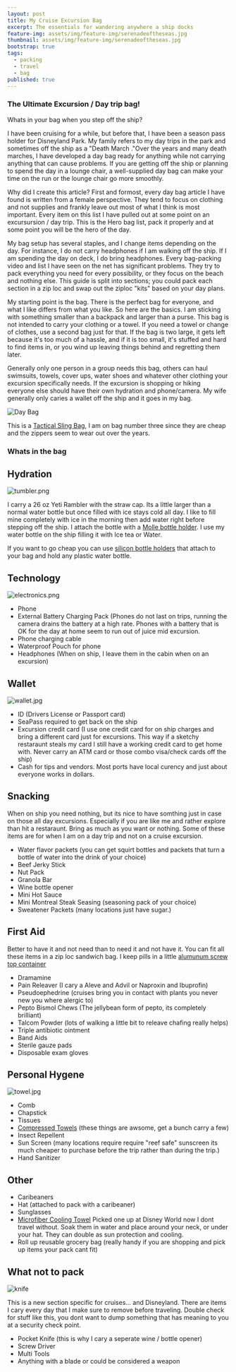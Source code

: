 ```yaml
---
layout: post
title: My Cruise Excursion Bag
excerpt: The essentials for wandering anywhere a ship docks
feature-img: assets/img/feature-img/serenadeoftheseas.jpg
thumbnail: assets/img/feature-img/serenadeoftheseas.jpg
bootstrap: true
tags:
  - packing
  - travel
  - bag
published: true
---
```

### The Ultimate Excursion / Day trip bag!

Whats in your bag when you step off the ship?

I have been cruising for a while, but before that, I have been a season pass holder for Disneyland Park.  My family refers to my day trips in the park and sometimes off the ship as a "Death March  ."Over the years and many death marches, I have developed a day bag ready for anything while not carrying anything that can cause problems.  If you are getting off the ship or planning to spend the day in a lounge chair, a well-supplied day bag can make your time on the run or the lounge chair go more smoothly.

Why did I create this article?  First and formost, every day bag article I have found is written from a female perspective.  They tend to focus on clothing and not supplies and frankly leave out most of what I think is most important.  Every item on this list I have pulled out at some point on an excursursion / day trip.  This is the Hero bag list, pack it properly and at some point you will be the hero of the day.

My bag setup has several staples, and I change items depending on the day.  For instance, I do not carry headphones if I am walking off the ship.  If I am spending the day on deck, I do bring headphones.  Every bag-packing video and list I have seen on the net has significant problems.  They try to pack everything you need for every possibility, or they focus on the beach and nothing else.  This guide is split into sections; you could pack each section in a zip loc and swap out the ziploc "kits" based on your day plans.

My starting point is the bag.  There is the perfect bag for everyone, and what I like differs from what you like.  So here are the basics.  I am sticking with something smaller than a backpack and larger than a purse.  This bag is not intended to carry your clothing or a towel.  If you need a towel or change of clothes, use a second bag just for that.  If the bag is two large, it gets left because it's too much of a hassle, and if it is too small, it's stuffed and hard to find items in, or you wind up leaving things behind and regretting them later.

Generally only one person in a group needs this bag, others can haul swimsuits, towels, cover ups, water shoes and whatever other clothing your excursion specifically needs.  If the excursion is shopping or hiking everyone else should have their own hydration and phone/camera.  My wife generally only caries a wallet off the ship and it goes in my bag.  


![[Day Bag](https://www.amazon.com/Tactical-Military-Shoulder-Backpack-Everyday/dp/B0BRR6N3TY/ref=sr_1_7?crid=OM3HI3MS7KNR&keywords=tactical+diaper+bag&qid=1694400020&sprefix=tactical+diaper%2Caps%2C159&sr=8-7)]({{site.baseurl}}/assets/img/posts/travel/daybag.jpg)

This is a [Tactical Sling Bag]((https://www.amazon.com/Tactical-Military-Shoulder-Backpack-Everyday/dp/B0BRR6N3TY/ref=sr_1_7?crid=OM3HI3MS7KNR&keywords=tactical+diaper+bag&qid=1694400020&sprefix=tactical+diaper%2Caps%2C159&sr=8-7)), I am on bag number three since they are cheap and the zippers seem to wear out over the years.

### Whats in the bag

## Hydration
![tumbler.png]({{site.baseurl}}/assets/img/posts/travel/tumbler.png)

I carry a 26 oz Yeti Rambler with the straw cap.  Its a little larger than a normal water bottle but once filled with ice stays cold all day.  I like to fill mine completely with ice in the morning then add water right before stepping off the ship.  I attach the bottle with a [Molle bottle holder](https://www.amazon.com/WICKTICK-Adjustable-Tactical-Outdoor-Backpack/dp/B0C4KM31CZ/ref=sr_1_54?crid=2MXY3HGIXG51Z&keywords=tactical%2Bbottle%2Bholder&qid=1694402561&sprefix=tactical%2Bbottle%2Bholder%2Caps%2C186&sr=8-54&th=1).
I use my water bottle on the ship filling it with Ice tea or Water.

If you want to go cheap you can use [silicon bottle holders](https://www.amazon.com/Silicone-Carrier-Keychain-Outdoor-Activities/dp/B07W1NQQKD/ref=sr_1_3?crid=1FKWXAQHRSLH&keywords=rubber+lanyard+bottle+holder&qid=1694402641&sprefix=rubber+lanyard+bottle+hold%2Caps%2C157&sr=8-3) that attach to your bag and hold any plastic water bottle.

## Technology
![electronics.png]({{site.baseurl}}/assets/img/posts/travel/electronics.png)

- Phone
- External Battery Charging Pack (Phones do not last on trips, running the camera drains the battery at a high rate.  Phones with a battery that is OK for the day at home seem to run out of juice mid excursion.  
- Phone charging cable
- Waterproof Pouch for phone
- Headphones (When on ship, I leave them in the cabin when on an excursion)

## Wallet
![wallet.jpg]({{site.baseurl}}/assets/img/posts/travel/wallet.jpg)
- ID (Drivers License or Passport card)
- SeaPass required to get back on the ship
- Excursion credit card (I use one credit card for on ship charges and bring a different card just for excursions.  This way if a sketchy restaraunt steals my card I still have a working credit card to get home with.  Never carry an ATM card or those combo visa/check cards off the ship)
- Cash for tips and vendors.  Most ports have local curency and just about everyone works in dollars.

## Snacking
When on ship you need nothing, but its nice to have somthing just in case on those all day excursions.  Especially if you are like me and rather explore than hit a restaraunt.  Bring as much as you want or nothing.  Some of these items are for when I am on a day trip and not on a cruise excursion.

- Water flavor packets (you can get squirt bottles and packets that turn a bottle of water into the drink of your choice)
- Beef Jerky Stick
- Nut Pack
- Granola Bar
- Wine bottle opener 
- Mini Hot Sauce
- Mini Montreal Steak Seasing (seasoning pack of your choice)
- Sweatener Packets (many locations just have sugar.)


## First Aid
Better to have it and not need than to need it and not have it.  You can fit all these items in a zip loc sandwich bag.  I keep pills in a little [alumunum screw top container](https://www.amazon.com/Hulless-Aluminum-Refillable-Containers-Container/dp/B072MC3K86/ref=sr_1_2?crid=3JUWN1483R5KW&keywords=small+aluminum+tins+with+screw+lids&qid=1694406204&sprefix=small+aluminum+tins+with+screw+lids%2Caps%2C152&sr=8-2)
- Dramamine 
- Pain Releaver (I cary a Aleve and Advil or Naproxin and Ibuprofin)
- Pseudoephedrine (cruises bring you in contact with plants you never new you where alergic to)
- Pepto Bismol Chews (The jellybean form of pepto, its completely brilliant)
- Talcom Powder (lots of walking a little bit to releave chafing really helps)
- Triple antibiotic ointment
- Band Aids
- Sterile gauze pads
- Disposable exam gloves

## Personal Hygene
![towel.jpg]({{site.baseurl}}/assets/img/posts/travel/towel.jpg)
- Comb
- Chapstick
- Tissues
- [Compressed Towels](https://www.amazon.com/gp/product/B0741519LR/ref=ppx_yo_dt_b_asin_title_o00_s00?ie=UTF8&th=1) (these things are awsome, get a bunch carry a few)
- Insect Repellent
- Sun Screen (many locations require require "reef safe" sunscreen its much cheaper to purchase before the trip rather than during the trip.)
- Hand Sanitizer

## Other
- Caribeaners
- Hat (attached to pack with a caribeaner)
- Sunglasses
- [Microfiber Cooling Towel](https://www.amazon.com/YQXCC-Cooling-Microfiber-Camping-Football/dp/B082HNFVVZ/ref=sxin_16_pa_sp_search_thematic_sspa?content-id=amzn1.sym.1c86ab1a-a73c-4131-85f1-15bd92ae152d%3Aamzn1.sym.1c86ab1a-a73c-4131-85f1-15bd92ae152d&crid=2E2LCYE03X1BN&cv_ct_cx=Microfiber%2Bcooling%2Btowel&keywords=Microfiber%2Bcooling%2Btowel&pd_rd_i=B082HNFVVZ&pd_rd_r=e52c384a-c27a-4555-83f9-b0eb106cad46&pd_rd_w=QHAYp&pd_rd_wg=XajnB&pf_rd_p=1c86ab1a-a73c-4131-85f1-15bd92ae152d&pf_rd_r=7GBKP1M4MFMP3YPGY37W&qid=1694407143&sbo=RZvfv%2F%2FHxDF%2BO5021pAnSA%3D%3D&sprefix=microfiber%2Bcooling%2Btowel%2Caps%2C163&sr=1-2-364cf978-ce2a-480a-9bb0-bdb96faa0f61-spons&sp_csd=d2lkZ2V0TmFtZT1zcF9zZWFyY2hfdGhlbWF0aWM&th=1) Picked one up at Disney World now I dont travel without.  Soak them in water and place around your neck, or under your hat.  They can double as sun protection and cooling.
- Roll up reusable grocery bag (really handy if you are shopping and pick up items your pack cant fit)

## What not to pack
![knife]({{site.baseurl}}/assets/img/posts/travel/knife.jpg)

This is a new section specific for cruises... and Disneyland.  There are items I cary every day that I make sure to remove before traveling.  Double check for stuff like this, you dont want to dump something that has meaning to you at a security check point.

- Pocket Knife (this is why I cary a seperate wine / bottle opener)
- Screw Driver
- Multi Tools
- Anything with a blade or could be considered a weapon
